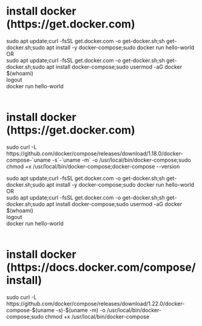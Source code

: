 

<h1>install docker (https://get.docker.com)</h1>
sudo apt update;curl -fsSL get.docker.com -o get-docker.sh;sh get-docker.sh;sudo apt install -y docker-compose;sudo docker run hello-world<br>
OR<br>
sudo apt update;curl -fsSL get.docker.com -o get-docker.sh;sh get-docker.sh;sudo apt install docker-compose;sudo usermod -aG docker $(whoami)<br>
logout<br>
docker run hello-world<br>
<br>


<h1>install docker (https://get.docker.com)</h1>
sudo curl -L https://github.com/docker/compose/releases/download/1.18.0/docker-compose-`uname -s`-`uname -m` -o /usr/local/bin/docker-compose;sudo chmod +x /usr/local/bin/docker-compose;docker-compose --version



sudo apt update;curl -fsSL get.docker.com -o get-docker.sh;sh get-docker.sh;sudo apt install -y docker-compose;sudo docker run hello-world<br>
OR<br>
sudo apt update;curl -fsSL get.docker.com -o get-docker.sh;sh get-docker.sh;sudo apt install docker-compose;sudo usermod -aG docker $(whoami)<br>
logout<br>
docker run hello-world<br>
<br>



<h1>install docker (https://docs.docker.com/compose/install)</h1>
sudo curl -L https://github.com/docker/compose/releases/download/1.22.0/docker-compose-$(uname -s)-$(uname -m) -o /usr/local/bin/docker-compose;sudo chmod +x /usr/local/bin/docker-compose


